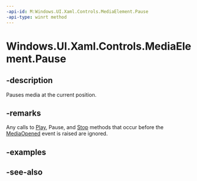 ```yaml
---
-api-id: M:Windows.UI.Xaml.Controls.MediaElement.Pause
-api-type: winrt method
---
```


<!-- Method syntax
public void Pause()
-->

# Windows.UI.Xaml.Controls.MediaElement.Pause

## -description
Pauses media at the current position.


## -remarks
Any calls to [Play](mediaelement_play_848564459.md), Pause, and [Stop](mediaelement_stop_1201535524.md) methods that occur before the [MediaOpened](mediaelement_mediaopened.md) event is raised are ignored.

## -examples

## -see-also
